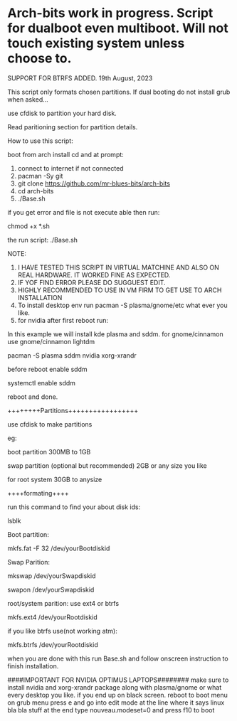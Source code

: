 # Arch-bits work in progress. Script for dualboot even multiboot. Will not touch existing system unless choose to.

SUPPORT FOR BTRFS ADDED. 19th August, 2023

This script only formats chosen partitions. If dual booting do not install grub when asked...

use cfdisk to partition your hard disk.

Read paritioning section for partition details.

How to use this script:

boot from arch install cd and at prompt:

1. connect to internet if not connected
2. pacman -Sy git
3. git clone https://github.com/mr-blues-bits/arch-bits
4. cd arch-bits
5. ./Base.sh

if you get error and file is not execute able then run:

chmod +x *.sh

the run script:
./Base.sh

NOTE: 

1. I HAVE TESTED THIS SCRIPT IN VIRTUAL MATCHINE AND ALSO ON REAL HARDWARE. IT WORKED FINE AS EXPECTED.
2. IF YOF FIND ERROR PLEASE DO SUGGUEST EDIT.
3. HIGHLY RECOMMENDED TO USE IN VM FIRM TO GET USE TO ARCH INSTALLATION
4. To install desktop env run pacman -S plasma/gnome/etc what ever you like.
5. for nvidia after first reboot run:

In this example we will install kde plasma and sddm. for gnome/cinnamon use gnome/cinnamon lightdm

  pacman -S plasma sddm nvidia xorg-xrandr
  
  before reboot enable sddm
  
  systemctl enable sddm
  
  reboot and done. 

++++++++Partitions+++++++++++++++++

use cfdisk to make partitions

eg:

boot partition 300MB to 1GB

swap partition (optional but recommended) 2GB or any size you like

for root system 30GB to anysize

++++formating++++

run this command to find your about disk ids:

lsblk  

Boot partition:

mkfs.fat -F 32 /dev/yourBootdiskid

Swap Parition:

mkswap /dev/yourSwapdiskid

swapon /dev/yourSwapdiskid

root/system parition: use ext4 or btrfs

mkfs.ext4 /dev/yourRootdiskid

if you like btrfs use(not working atm):

mkfs.btrfs /dev/yourRootdiskid 

when you are done with this run Base.sh and follow onscreen instruction to finish installation.


####IMPORTANT FOR NVIDIA OPTIMUS LAPTOPS########
make sure to install nvidia and xorg-xrandr package along with plasma/gnome or what every desktop you like.
if you end up on black screen.
reboot to boot menu
on grub menu press e and go into edit mode
at the line where it says linux bla bla stuff at the end type nouveau.modeset=0 and press f10 to boot






